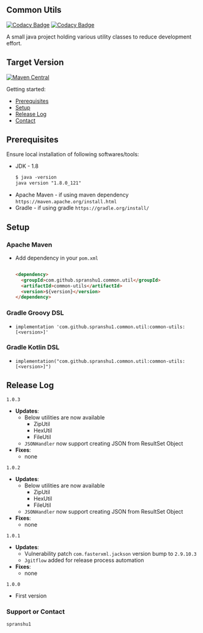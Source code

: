 ## Common Utils
[![Codacy Badge](https://api.codacy.com/project/badge/Grade/d2741fb7558140b2993bb66dc4df9239)](https://www.codacy.com/manual/pranshushrivastava20/common-util?utm_source=github.com&amp;utm_medium=referral&amp;utm_content=spranshu1/common-util&amp;utm_campaign=Badge_Grade) [![Codacy Badge](https://api.codacy.com/project/badge/Coverage/d2741fb7558140b2993bb66dc4df9239)](https://www.codacy.com/manual/pranshushrivastava20/common-util?utm_source=github.com&utm_medium=referral&utm_content=spranshu1/common-util&utm_campaign=Badge_Coverage)

A small java project holding various utility classes to reduce development effort. 

## Target Version

[![Maven Central](https://img.shields.io/maven-central/v/com.github.spranshu1.common.util/common-utils.svg?label=Maven%20Central)](https://search.maven.org/search?q=g:%22com.github.spranshu1.common.util%22%20AND%20a:%22common-utils%22)

Getting started:

* [Prerequisites](#markdown-header-prerequisites)
* [Setup](#markdown-header-setup)
* [Release Log](#markdown-header-releaselog)
* [Contact](#markdown-header-authors)

## Prerequisites

Ensure local installation of following softwares/tools:

* JDK - 1.8
    ```markdown
    $ java -version
    java version "1.8.0_121"
    ```
* Apache Maven - if using maven dependency 
    ```https://maven.apache.org/install.html```
* Gradle - if using gradle
    ```https://gradle.org/install/```

## Setup

### Apache Maven

* Add dependency in your `pom.xml`

	```markdown
	
	<dependency>
      <groupId>com.github.spranshu1.common.util</groupId>
      <artifactId>common-utils</artifactId>
      <version>${version}</version>
    </dependency>
	
	```
### Gradle Groovy DSL

* ```implementation 'com.github.spranshu1.common.util:common-utils:[<version>]' ```

### Gradle Kotlin DSL

* ```implementation("com.github.spranshu1.common.util:common-utils:[<version>]") ```

## Release Log

`1.0.3`

- **Updates**:
	- Below utilities are now available
	    - ZipUtil
	    - HexUtil
	    - FileUtil
	- `JSONHandler` now support creating JSON from ResultSet Object	    
- **Fixes**:
	- none

`1.0.2`

- **Updates**:
	- Below utilities are now available
	    - ZipUtil
	    - HexUtil
	    - FileUtil
	- `JSONHandler` now support creating JSON from ResultSet Object	    
- **Fixes**:
	- none

`1.0.1`

- **Updates**:
	- Vulnerability patch `com.fasterxml.jackson` version bump to `2.9.10.3`
	- `Jgitflow` added for release process automation 
- **Fixes**:
	- none
	
`1.0.0`

- First version	

### Support or Contact
```
spranshu1
```